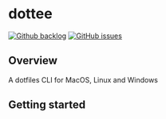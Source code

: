 # dottee

[![Github backlog](https://img.shields.io/badge/-pending-262626.svg?style=for-the-badge&logo=github&logoColor=f2f2f2&label=backlog&labelColor=262626&color=yellow)](https://github.com/users/ochairo/projects/7)
[![GitHub issues](https://img.shields.io/github/issues/ochairo/dottee?style=for-the-badge&logo=github&logoColor=f2f2f2&label=issues&labelColor=262626)](https://github.com/ochairo/dottees/issues)

## Overview

A dotfiles CLI for MacOS, Linux and Windows

## Getting started
